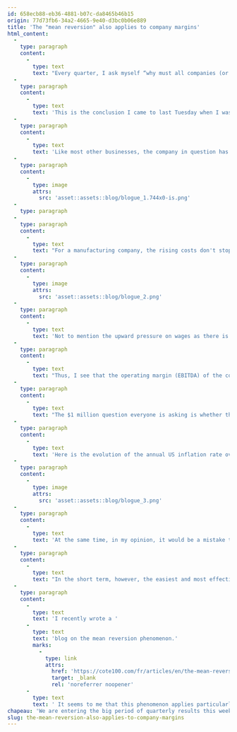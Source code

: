```yaml
---
id: 658ecb88-eb36-4881-b07c-da8465b46b15
origin: 77d73fb6-34a2-4665-9e40-d3bc0b06e889
title: 'The "mean reversion" also applies to company margins'
html_content:
  -
    type: paragraph
    content:
      -
        type: text
        text: "Every quarter, I ask myself “why must all companies (or almost) publish their results at the same time? Couldn't they manage to space everything out within the quarter?” On the other hand, this concentration of results in a short period of time allows our investment team to more easily compare the results of our companies with each other and, perhaps more importantly, to identify global trends that affect all companies."
  -
    type: paragraph
    content:
      -
        type: text
        text: 'This is the conclusion I came to last Tuesday when I was analyzing the results of one of our portfolio companies, one of the few in the portfolio that is a manufacturer. Observation of the results of this company (which I will not name) confirmed a trend established a few months ago and which was particularly strong during the last quarter: generalized inflation I would qualify as “galloping”.'
  -
    type: paragraph
    content:
      -
        type: text
        text: 'Like most other businesses, the company in question has been hit hard by transportation costs that have skyrocketed over the past many months, and do not seem to want to ease off. Here is an example of the evolution of the weekly rental cost of a 40-foot container carrying merchandise between Asia and North America (sources: ICIS.com and fbx.freightos.com):'
  -
    type: paragraph
    content:
      -
        type: image
        attrs:
          src: 'asset::assets::blog/blogue_1.744x0-is.png'
  -
    type: paragraph
  -
    type: paragraph
    content:
      -
        type: text
        text: "For a manufacturing company, the rising costs don't stop there. We must also consider the marked increase in the costs of basic materials. For example, the costs of chemical resins derived from petroleum and used in the manufacture of plastic products have exploded with the rising cost of petroleum. Most base metals have also seen their prices rise. The CRB index brings together all the basic foodstuffs (“commodities”) around the world and its price has literally exploded since the start of the pandemic:"
  -
    type: paragraph
    content:
      -
        type: image
        attrs:
          src: 'asset::assets::blog/blogue_2.png'
  -
    type: paragraph
    content:
      -
        type: text
        text: 'Not to mention the upward pressure on wages as there is a labor shortage in North America in most sectors, but particularly in manufacturing.'
  -
    type: paragraph
    content:
      -
        type: text
        text: "Thus, I see that the operating margin (EBITDA) of the company in question reached what was probably a historic low of 15.6% in the quarter ended September 30. This compares to 23.3% a year earlier. Over the past three years, the company has recorded an average operating margin of 22.4%. The company's profitability is therefore far from its historical average."
  -
    type: paragraph
    content:
      -
        type: text
        text: "The $1 million question everyone is asking is whether these inflationary pressures are here to stay. It's hard to say, but the term “galloping” used above leads me to believe that it is not easy to keep inflation under control when it starts to run wild – just as it is not easy to control a galloping stallion!"
  -
    type: paragraph
    content:
      -
        type: text
        text: 'Here is the evolution of the annual US inflation rate over the past 30 years according to macrotrends.net:'
  -
    type: paragraph
    content:
      -
        type: image
        attrs:
          src: 'asset::assets::blog/blogue_3.png'
  -
    type: paragraph
    content:
      -
        type: text
        text: 'At the same time, in my opinion, it would be a mistake to extrapolate the recent cost increases facing businesses. The current supply chain bottlenecks will be resolved sooner or later. In addition, companies will gradually find ways to adjust, for example by changing their packaging or finding alternative and less expensive materials. However, these solutions will take time. Many will also try to reduce their transportation costs by changing their sources of supply.'
  -
    type: paragraph
    content:
      -
        type: text
        text: "In the short term, however, the easiest and most effective way to counter cost increases is to increase the prices of your products or services. This is precisely what the manufacturing company that I analyzed has been doing over the past few months and will continue to do in the months to come. These price increases should gradually bring the company's EBITDA margin closer to its historical average, in my opinion. But your portfolio companies still need to be able to increase their prices, which is certainly not always the case."
  -
    type: paragraph
    content:
      -
        type: text
        text: 'I recently wrote a '
      -
        type: text
        text: 'blog on the mean reversion phenomenon.'
        marks:
          -
            type: link
            attrs:
              href: 'https://cote100.com/fr/articles/en/the-mean-reversion'
              target: _blank
              rel: 'noreferrer noopener'
      -
        type: text
        text: ' It seems to me that this phenomenon applies particularly well to the margins of companies affected by substantial cost increases. When a measure deviates significantly from its historical average, it will naturally tend to revert to it.'
chapeau: 'We are entering the big period of quarterly results this week, which will last until mid-November (for the quarter ended September 30). This week for example, seven of our companies published their results (note that we have a grand total of 48 in all our portfolios under management). Next week it will be no less than 14 other companies in the portfolio – 29 % of our companies. You know what my team and I will be doing next week!'
slug: the-mean-reversion-also-applies-to-company-margins
---
```

